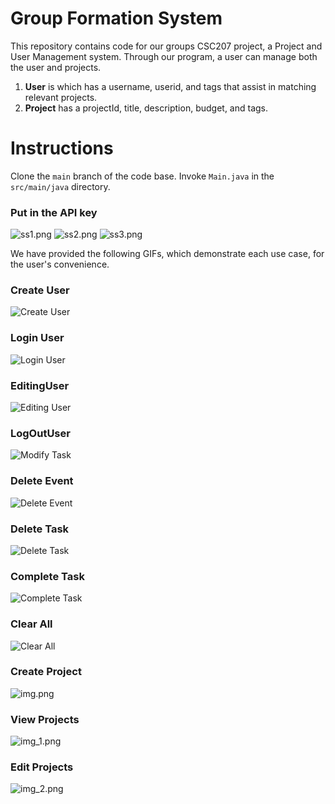 # Group Formation System

This repository contains code for our groups CSC207 project, a Project and User Management system. Through our program, a user can
manage both the user and projects.
1. __User__ is which has a username, userid, and tags that assist in matching relevant projects.
2. __Project__ has a projectId, title, description, budget, and tags.


# Instructions

Clone the ```main``` branch of the code base. Invoke ```Main.java``` in the ```src/main/java``` directory.

### Put in the API key

![ss1.png](image/ss1.png)
![ss2.png](image/ss2.png)
![ss3.png](image/ss3.png)

We have provided the following GIFs, which demonstrate each use case, for the user's convenience.

### Create User

![Create User](image/CreatingUser.gif)

### Login User

![Login User](image/LoginUser.gif)

### EditingUser

![Editing User](image/EditingUser.gif)

### LogOutUser

![Modify Task](image/LogOutUser.gif)

### Delete Event

![Delete Event](images/DeleteEvent.gif)

### Delete Task

![Delete Task](images/DeleteTask.gif)

### Complete Task

![Complete Task](images/CompleteTask.gif)

### Clear All

![Clear All](images/ClearWeek.gif)

### Create Project

![img.png](img.png)

### View Projects

![img_1.png](img_1.png)

### Edit Projects

![img_2.png](img_2.png)
